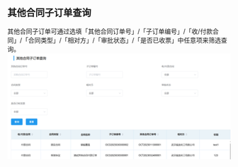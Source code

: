 ## 其他合同子订单查询
其他合同子订单可通过选填「其他合同订单号」/「子订单编号」/「收/付款合同」/「合同类型」/「相对方」/「审批状态」/「是否已收票」中任意项来筛选查询。
![图片](/images/others/other5.png)
